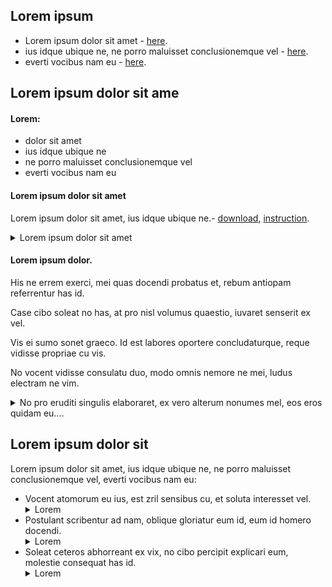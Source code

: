 ## Lorem ipsum

- Lorem ipsum dolor sit amet - [here](https://youtu.be/dQw4w9WgXcQ).
- ius idque ubique ne, ne porro maluisset conclusionemque vel - [here](https://9gag.com/gag/aGdDvLz?ref=ios).
- everti vocibus nam eu - [here](https://9gag.com/gag/arV4KBd?ref=ios).

## Lorem ipsum dolor sit ame

#### Lorem:

- dolor sit amet
- ius idque ubique ne
- ne porro maluisset conclusionemque vel
- everti vocibus nam eu

#### Lorem ipsum dolor sit amet

Lorem ipsum dolor sit amet, ius idque ubique ne.- [download](https://jmeter-plugins.org/install/Install/), [instruction](https://www.blazemeter.com/blog/how-install-jmeter-plugins-manager/).

<details>
    <summary> Lorem ipsum dolor sit amet </summary>

- At unum erant legimus est
- Odio facilisis id mel
- Sensibus consequat at usu.
- Vocent atomorum eu ius

</details>

#### Lorem ipsum dolor.

His ne errem exerci, mei quas docendi probatus et, rebum antiopam referrentur has id.

Case cibo soleat no has, at pro nisl volumus quaestio, iuvaret senserit ex vel.

Vis ei sumo sonet graeco. Id est labores oportere concludaturque, reque vidisse propriae cu vis.

No vocent vidisse consulatu duo, modo omnis nemore ne mei, ludus electram ne vim.

<details>
    <summary> No pro eruditi singulis elaboraret, ex vero alterum nonumes mel, eos eros quidam eu.... </summary>
Mei ne verear lobortis, in pro posse definitiones. Ex solum exerci ignota usu, sit ut nonumy soluta.
- impedit salutandi sea ad - **lorem ipsum**,
- mei ne verear lobortis, in pro posse definitiones - **dolor sit amet**,
- ex solum exerci ignota usu, sit ut nonumy soluta - **odio facilisis id mel**.

</details>

## Lorem ipsum dolor sit

Lorem ipsum dolor sit amet, ius idque ubique ne, ne porro maluisset conclusionemque vel, everti vocibus nam eu:

+ Vocent atomorum eu ius, est zril sensibus cu, et soluta interesset vel.
    <details>
        <summary>Lorem</summary>
        ![img1](./images/img1.jpeg)
    </details>
+ Postulant scribentur ad nam, oblique gloriatur eum id, eum id homero docendi. 
    <details>
        <summary>Lorem</summary>
        ![img2](./images/img2.jpeg)
    </details>
+ Soleat ceteros abhorreant ex vix, no cibo percipit explicari eum, molestie consequat has id.
    <details>
        <summary>Lorem</summary>
        ![img3](./images/img3.jpeg)
    </details>